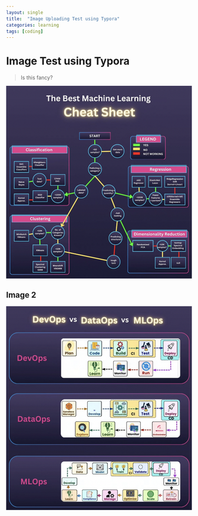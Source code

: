 ```yaml
---
layout: single
title:  "Image Uploading Test using Typora"
categories: learning
tags: [coding]
---
```


# Image Test using Typora

> Is this fancy? 



![Best ML Cheet Sheet](https://github.com/jkim101/jkim101.github.io/blob/master/images/2025-01-27-BlogEnhancement/Best_ML_Cheet_Sheet.png) 



## Image 2

![DevOps vs DataOps vs MLOps](https://github.com/jkim101/jkim101.github.io/blob/master/images/2025-01-27-BlogEnhancement/DevOps_vs_DataOps_vs_MLOps.png?raw=true)